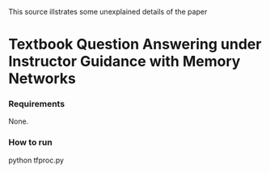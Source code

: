 This source illstrates some unexplained details of the paper
# Textbook Question Answering under Instructor Guidance with Memory Networks


### Requirements
None.

### How to run
python tfproc.py
